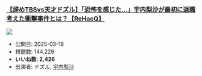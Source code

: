 ### [【辞めTBSvs天才ドズル】「恐怖を感じた…」宇内梨沙が最初に退職考えた衝撃事件とは？【ReHacQ】](https://www.youtube.com/watch?v=txVcapF766Q)
[![](https://img.youtube.com/vi/txVcapF766Q/sddefault.jpg)](https://www.youtube.com/watch?v=txVcapF766Q)
-   公開日: 2025-03-18
-   視聴数: 144,229
-   **いいね数: 2,426**
-   出演者: ドズル, [宇内梨沙](/rehacq_fan/people/宇内梨沙 "wikilink")
